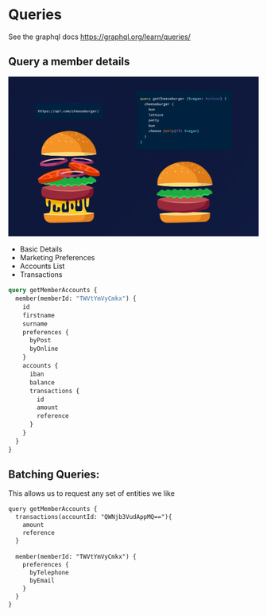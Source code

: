# Queries

See the graphql docs https://graphql.org/learn/queries/

## Query a member details

![Why Graphql](images/burger.png "Why Graphql")

* Basic Details
* Marketing Preferences
* Accounts List
* Transactions

```graphql
query getMemberAccounts {
  member(memberId: "TWVtYmVyCmkx") {
    id
    firstname
    surname
    preferences {
      byPost
      byOnline
    }
    accounts {
      iban
      balance
      transactions {
        id
        amount
        reference
      }
    }
  }
}
```

## Batching Queries:

This allows us to request any set of entities we like
```
query getMemberAccounts {
  transactions(accountId: "QWNjb3VudAppMQ=="){
    amount
    reference
  }

  member(memberId: "TWVtYmVyCmkx") {
    preferences {
      byTelephone
      byEmail
    }
  }
}
```

